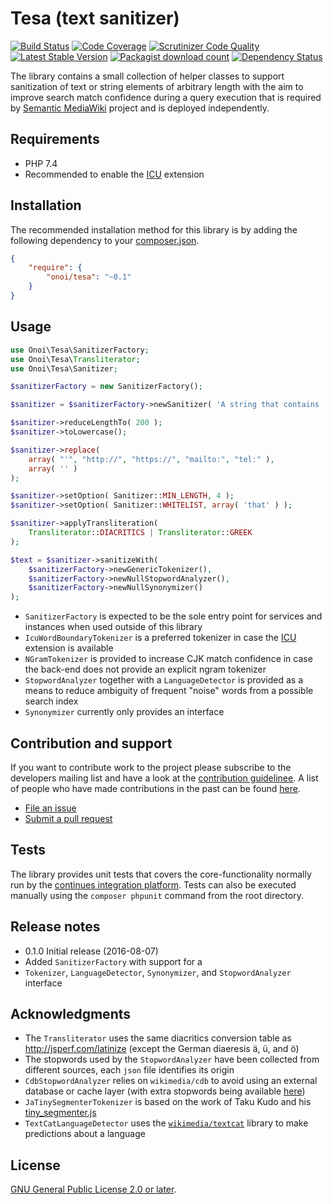 # Tesa (text sanitizer)

[![Build Status](https://secure.travis-ci.org/onoi/tesa.svg?branch=master)](http://travis-ci.org/onoi/tesa)
[![Code Coverage](https://scrutinizer-ci.com/g/onoi/tesa/badges/coverage.png?b=master)](https://scrutinizer-ci.com/g/onoi/tesa/?branch=master)
[![Scrutinizer Code Quality](https://scrutinizer-ci.com/g/onoi/tesa/badges/quality-score.png?b=master)](https://scrutinizer-ci.com/g/onoi/tesa/?branch=master)
[![Latest Stable Version](https://poser.pugx.org/onoi/tesa/version.png)](https://packagist.org/packages/onoi/tesa)
[![Packagist download count](https://poser.pugx.org/onoi/tesa/d/total.png)](https://packagist.org/packages/onoi/tesa)
[![Dependency Status](https://www.versioneye.com/php/onoi:tesa/badge.png)](https://www.versioneye.com/php/onoi:tesa)

The library contains a small collection of helper classes to support sanitization
of text or string elements of arbitrary length with the aim to improve
search match confidence during a query execution that is required by [Semantic MediaWiki][smw]
project and is deployed independently.

## Requirements

- PHP 7.4
- Recommended to enable the [ICU][icu] extension

## Installation

The recommended installation method for this library is by adding
the following dependency to your [composer.json][composer].

```json
{
	"require": {
		"onoi/tesa": "~0.1"
	}
}
```

## Usage

```php
use Onoi\Tesa\SanitizerFactory;
use Onoi\Tesa\Transliterator;
use Onoi\Tesa\Sanitizer;

$sanitizerFactory = new SanitizerFactory();

$sanitizer = $sanitizerFactory->newSanitizer( 'A string that contains ...' );

$sanitizer->reduceLengthTo( 200 );
$sanitizer->toLowercase();

$sanitizer->replace(
	array( "'", "http://", "https://", "mailto:", "tel:" ),
	array( '' )
);

$sanitizer->setOption( Sanitizer::MIN_LENGTH, 4 );
$sanitizer->setOption( Sanitizer::WHITELIST, array( 'that' ) );

$sanitizer->applyTransliteration(
	Transliterator::DIACRITICS | Transliterator::GREEK
);

$text = $sanitizer->sanitizeWith(
	$sanitizerFactory->newGenericTokenizer(),
	$sanitizerFactory->newNullStopwordAnalyzer(),
	$sanitizerFactory->newNullSynonymizer()
);

```

- `SanitizerFactory` is expected to be the sole entry point for services and instances
  when used outside of this library
- `IcuWordBoundaryTokenizer` is a preferred tokenizer in case the [ICU][icu] extension is available
- `NGramTokenizer` is provided to increase CJK match confidence in case the
  back-end does not provide an explicit ngram tokenizer
- `StopwordAnalyzer` together with a `LanguageDetector` is provided as a means to
  reduce ambiguity of frequent "noise" words from a possible search index
- `Synonymizer` currently only provides an interface

## Contribution and support

If you want to contribute work to the project please subscribe to the
developers mailing list and have a look at the [contribution guidelinee](/CONTRIBUTING.md). A list
of people who have made contributions in the past can be found [here][contributors].

* [File an issue](https://github.com/onoi/tesa/issues)
* [Submit a pull request](https://github.com/onoi/tesa/pulls)

## Tests

The library provides unit tests that covers the core-functionality normally run by the
[continues integration platform][travis]. Tests can also be executed manually using the
`composer phpunit` command from the root directory.

## Release notes

- 0.1.0 Initial release (2016-08-07)
 - Added `SanitizerFactory` with support for a
 - `Tokenizer`, `LanguageDetector`, `Synonymizer`, and `StopwordAnalyzer` interface

## Acknowledgments

- The `Transliterator` uses the same diacritics conversion table as http://jsperf.com/latinize
  (except the German diaeresis ä, ü, and ö)
- The stopwords used by the `StopwordAnalyzer` have been collected from different sources, each `json`
  file identifies its origin
- `CdbStopwordAnalyzer` relies on `wikimedia/cdb` to avoid using an external database or cache
  layer (with extra stopwords being available [here](https://github.com/6/stopwords-json))
- `JaTinySegmenterTokenizer` is based on the work of Taku Kudo and his [tiny_segmenter.js](http://chasen.org/~taku/software/TinySegmenter)
- `TextCatLanguageDetector` uses the [`wikimedia/textcat`][textcat] library to make predictions about a language

## License

[GNU General Public License 2.0 or later][license].

[composer]: https://getcomposer.org/
[contributors]: https://github.com/onoi/tesa/graphs/contributors
[license]: https://www.gnu.org/copyleft/gpl.html
[travis]: https://travis-ci.org/onoi/tesa
[smw]: https://github.com/SemanticMediaWiki/SemanticMediaWiki/
[icu]: http://php.net/manual/en/intro.intl.php
[textcat]: https://github.com/wikimedia/wikimedia-textcat
